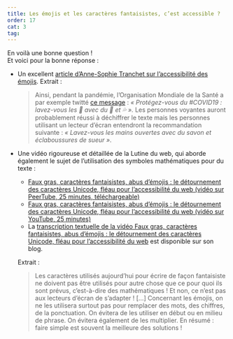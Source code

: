 ```yaml
---
title: Les émojis et les caractères fantaisistes, c’est accessible ?
order: 17
cat: 3
tag:
---
```

En voilà une bonne question&nbsp;!  
Et voici pour la bonne réponse&nbsp;:

- Un excellent [article d’Anne-Sophie Tranchet sur l’accessibilité des émojis](https://blog.hello-bokeh.fr/2020/07/23/des-emoji-accessibles/). Extrait&nbsp;:
    
    > Ainsi, pendant la pandémie, l’Organisation Mondiale de la Santé a par exemple twitté [ce message](https://twitter.com/WHO/status/1238404251933704193)&nbsp;: *«&nbsp;Protégez-vous du #COVID19&nbsp;: lavez-vous les 👐 avec du 🧼 et 💦&nbsp;».* Les personnes voyantes auront probablement réussi à déchiffrer le texte mais les personnes utilisant un lecteur d’écran entendront la recommandation suivante&nbsp;: *«&nbsp;Lavez-vous les mains ouvertes avec du savon et éclaboussures de sueur&nbsp;»*.
    
- Une vidéo rigoureuse et détaillée de la Lutine du web, qui aborde également le sujet de l’utilisation des symboles mathématiques pour du texte&nbsp;:
    - [Faux gras, caractères fantaisistes, abus d’émojis&nbsp;: le détournement des caractères Unicode, fléau pour l’accessibilité du web (vidéo sur PeerTube, 25 minutes, téléchargeable)](https://indymotion.fr/w/jJovQMb77NgAr36oyuASAn)
    - [Faux gras, caractères fantaisistes, abus d’émojis&nbsp;: le détournement des caractères Unicode, fléau pour l’accessibilité du web (vidéo sur YouTube, 25 minutes)](https://youtu.be/OO1G70if4RU?feature=shared)
    - La [transcription textuelle de la vidéo Faux gras, caractères fantaisistes, abus d’émojis&nbsp;: le détournement des caractères Unicode, fléau pour l’accessibilité du web](https://www.lalutineduweb.fr/detournement-unicode-emojis-accessibilite/?utm_source=stephaniewalter.design&utm_medium=weeklylinks) est disponible sur son blog.
    
    Extrait&nbsp;:
    > Les caractères utilisés aujourd’hui pour écrire de façon fantaisiste ne doivent pas être utilisés pour autre chose que ce pour quoi ils sont prévus, c’est-à-dire des mathématiques&nbsp;! Et non, ce n’est pas aux lecteurs d’écran de s’adapter&nbsp;! […] Concernant les émojis, on ne les utilisera surtout pas pour remplacer des mots, des chiffres, de la ponctuation. On évitera de les utiliser en début ou en milieu de phrase. On évitera également de les multiplier. En résumé&nbsp;: faire simple est souvent la meilleure des solutions&nbsp;!
    
